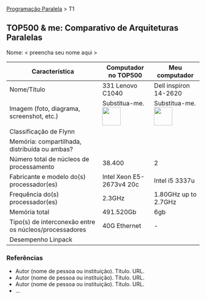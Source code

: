 [Programação Paralela](https://github.com/AndreaInfUFSM/elc139-2018a) > T1

TOP500 & me: Comparativo de Arquiteturas Paralelas
--------------------------------------------------

Nome: < preencha seu nome aqui >

| Característica                                            | Computador no TOP500  | Meu computador  |
| --------------------------------------------------------- | --------------------- | --------------- |
| Nome/Título                                               |  331 Lenovo C1040     |  Dell inspiron 14-2620
| Imagem (foto, diagrama, screenshot, etc.)                 | Substitua-me. <img src="http://www.top500.org/static//images/Top500_logo.png" width="48"> | Substitua-me. <img src="http://www.top500.org/static//images/Top500_logo.png" width="48">|
| Classificação de Flynn                                    |                       |                 |
| Memória: compartilhada, distribuída ou ambas?             |                       |                 |
| Número total de núcleos de processamento                  |        38.400         |        2        |
| Fabricante e modelo do(s) processador(es)                 |Intel Xeon E5-2673v4 20c|Intel i5 3337u  |
| Frequência do(s) processador(es)                          |  2.3GHz               |1.80GHz up to 2.7GHz|
| Memória total                                             |        491.520Gb      |       6gb          |
| Tipo(s) de interconexão entre os núcleos/processadores    |      40G Ethernet     |      -           |
| Desempenho Linpack                                        |                       |                 |

### Referências
- Autor (nome de pessoa ou instituição). Título. URL.
- Autor (nome de pessoa ou instituição). Título. URL.
- Autor (nome de pessoa ou instituição). Título. URL.
- ...
